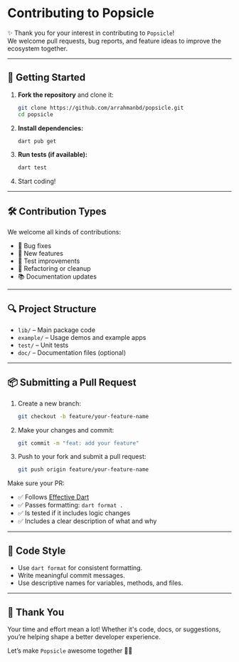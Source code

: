 
# Contributing to Popsicle

✨ Thank you for your interest in contributing to `Popsicle`!  
We welcome pull requests, bug reports, and feature ideas to improve the ecosystem together.

---

## 🧰 Getting Started

1. **Fork the repository** and clone it:
   ```bash
   git clone https://github.com/arrahmanbd/popsicle.git
   cd popsicle
   ```

2. **Install dependencies:**
   ```bash
   dart pub get
   ```

3. **Run tests (if available):**
   ```bash
   dart test
   ```

4. Start coding!

---

## 🛠️ Contribution Types

We welcome all kinds of contributions:

- 🐞 Bug fixes  
- 🚀 New features  
- 🧪 Test improvements  
- 🧹 Refactoring or cleanup  
- 📚 Documentation updates

---

## 🔍 Project Structure

- `lib/` – Main package code
- `example/` – Usage demos and example apps
- `test/` – Unit tests
- `doc/` – Documentation files (optional)

---

## 📦 Submitting a Pull Request

1. Create a new branch:
   ```bash
   git checkout -b feature/your-feature-name
   ```

2. Make your changes and commit:
   ```bash
   git commit -m "feat: add your feature"
   ```

3. Push to your fork and submit a pull request:
   ```bash
   git push origin feature/your-feature-name
   ```

Make sure your PR:
- ✅ Follows [Effective Dart](https://dart.dev/guides/language/effective-dart)
- ✅ Passes formatting: `dart format .`
- ✅ Is tested if it includes logic changes
- ✅ Includes a clear description of what and why

---

## 🧾 Code Style

- Use `dart format` for consistent formatting.
- Write meaningful commit messages.
- Use descriptive names for variables, methods, and files.

---

## 🙏 Thank You

Your time and effort mean a lot! Whether it's code, docs, or suggestions, you’re helping shape a better developer experience.

Let’s make `Popsicle` awesome together 🍧🚀
